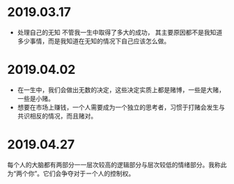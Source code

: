 # 2019.03.17
- 处理自己的无知
	不管我一生中取得了多大的成功，
	其主要原因都不是我知道多少事情，而是我知道在无知的情况下自己应该怎么做。


# 2019.04.02
- 在一生中，我们会做出无数的决定，这些决定实质上都是赌博，一些是大赌，一些是小赌。
- 想要在市场上赚钱，一个人需要成为一个独立的思考者，习惯于打赌会发生与共识相反的情况，而且赌对。

# 2019.04.27
每个人的大脑都有两部分一一层次较高的逻辑部分与层次较低的情绪部分。我称此为“两个你”。它们会争夺对于ー个人的控制权。
